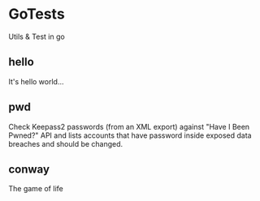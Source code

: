# GoTests

Utils &amp; Test in go

## hello

It's hello world...

## pwd

Check Keepass2 passwords (from an XML export) against "Have I Been Pwned?" API and lists accounts that have password inside exposed data breaches and should be changed.

## conway

The game of life